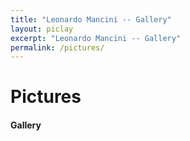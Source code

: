 ```yaml
---
title: "Leonardo Mancini -- Gallery"
layout: piclay
excerpt: "Leonardo Mancini -- Gallery"
permalink: /pictures/
---
```


# Pictures




#### Gallery



## 

<figure>

</figure>

